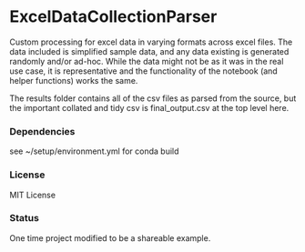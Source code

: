 
# ExcelDataCollectionParser

<p>Custom processing for excel data in varying formats across excel files. The data included is simplified sample data, and any data existing is generated randomly and/or ad-hoc. While the data might not be as it was in the real use case, it is representative and the functionality of the notebook (and helper functions) works the same.</p>

<p>The results folder contains all of the csv files as parsed from the source, but the important collated and tidy csv is final_output.csv at the top level here.</p>

### Dependencies
see ~/setup/environment.yml for conda build

### License
MIT License

### Status
One time project modified to be a shareable example.